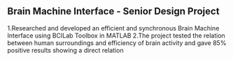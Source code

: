 ## Brain Machine Interface - Senior Design Project

1.Researched and developed an efficient and synchronous Brain Machine Interface using BCILab Toolbox in MATLAB
2.The project tested the relation between human surroundings and efficiency of brain activity and gave 85% positive results showing a direct relation
